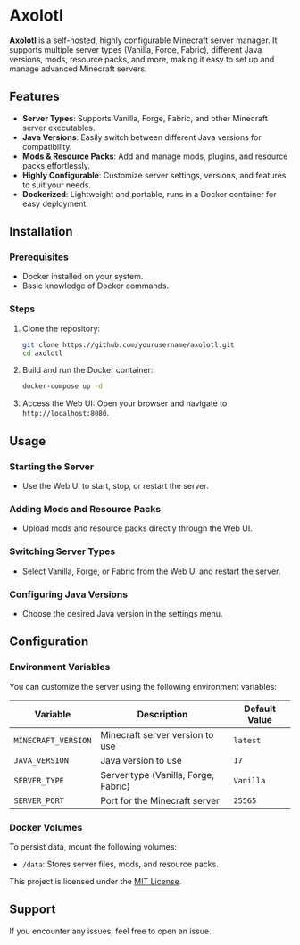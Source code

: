 # Axolotl

**Axolotl** is a self-hosted, highly configurable Minecraft server manager. It supports multiple server types (Vanilla, Forge, Fabric), different Java versions, mods, resource packs, and more, making it easy to set up and manage advanced Minecraft servers.


## Features

- **Server Types**: Supports Vanilla, Forge, Fabric, and other Minecraft server executables.
- **Java Versions**: Easily switch between different Java versions for compatibility.
- **Mods & Resource Packs**: Add and manage mods, plugins, and resource packs effortlessly.
- **Highly Configurable**: Customize server settings, versions, and features to suit your needs.
- **Dockerized**: Lightweight and portable, runs in a Docker container for easy deployment.


## Installation

### Prerequisites
- Docker installed on your system.
- Basic knowledge of Docker commands.

### Steps
1. Clone the repository:
   ```bash
   git clone https://github.com/yourusername/axolotl.git
   cd axolotl
   ```

2. Build and run the Docker container:
   ```bash
   docker-compose up -d
   ```

3. Access the Web UI:
   Open your browser and navigate to `http://localhost:8080`.


## Usage

### Starting the Server
- Use the Web UI to start, stop, or restart the server.

### Adding Mods and Resource Packs
- Upload mods and resource packs directly through the Web UI.

### Switching Server Types
- Select Vanilla, Forge, or Fabric from the Web UI and restart the server.

### Configuring Java Versions
- Choose the desired Java version in the settings menu.


## Configuration

### Environment Variables
You can customize the server using the following environment variables:

| Variable              | Description                          | Default Value |
|-----------------------|--------------------------------------|---------------|
| `MINECRAFT_VERSION`   | Minecraft server version to use      | `latest`      |
| `JAVA_VERSION`        | Java version to use                  | `17`          |
| `SERVER_TYPE`         | Server type (Vanilla, Forge, Fabric) | `Vanilla`     |
| `SERVER_PORT`         | Port for the Minecraft server        | `25565`       |

### Docker Volumes
To persist data, mount the following volumes:
- `/data`: Stores server files, mods, and resource packs.

This project is licensed under the [MIT License](LICENSE).

## Support

If you encounter any issues, feel free to open an issue.

